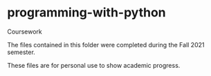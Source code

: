 # programming-with-python
Coursework

The files contained in this folder were completed during the Fall 2021 semester.

These files are for personal use to show academic progress.
